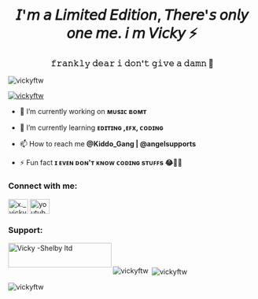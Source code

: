 <h1 align="center">𝘐'𝘮 𝘢 𝘓𝘪𝘮𝘪𝘵𝘦𝘥 𝘌𝘥𝘪𝘵𝘪𝘰𝘯, 𝘛𝘩𝘦𝘳𝘦'𝘴 𝘰𝘯𝘭𝘺 𝘰𝘯𝘦 𝘮𝘦. 𝘪 𝘮 𝘝𝘪𝘤𝘬𝘺 ⚡️</h1>
<h3 align="center">𝚏𝚛𝚊𝚗𝚔𝚕𝚢 𝚍𝚎𝚊𝚛 𝚒 𝚍𝚘𝚗'𝚝 𝚐𝚒𝚟𝚎 𝚊 𝚍𝚊𝚖𝚗 🙂</h3>

<p align="left"> <img src="https://komarev.com/ghpvc/?username=vickyftw&label=Profile%20views&color=0e75b6&style=flat" alt="vickyftw" /> </p>

<p align="left"> <a href="https://github.com/ryo-ma/github-profile-trophy"><img src="https://github-profile-trophy.vercel.app/?username=vickyftw" alt="vickyftw" /></a> </p>

- 🔭 I’m currently working on **ᴍᴜsɪᴄ ʙᴏᴍᴛ**

- 🌱 I’m currently learning **ᴇᴅɪᴛɪɴɢ ,ᴇꜰx, ᴄᴏᴅɪɴɢ**

- 📫 How to reach me **@Kiddo_Gang | @angelsupports**

- ⚡ Fun fact **ɪ ᴇᴠᴇɴ ᴅᴏɴ'ᴛ ᴋɴᴏᴡ ᴄᴏᴅɪɴɢ sᴛᴜꜰꜰs 😂🌚✨**

<h3 align="left">Connect with me:</h3>
<p align="left">
<a href="https://instagram.com/x._vicky_jr_.x" target="blank"><img align="center" src="https://raw.githubusercontent.com/rahuldkjain/github-profile-readme-generator/master/src/images/icons/Social/instagram.svg" alt="x._vicky_jr_.x" height="30" width="40" /></a>
<a href="https://www.youtube.com/c/youtube vicky" target="blank"><img align="center" src="https://raw.githubusercontent.com/rahuldkjain/github-profile-readme-generator/master/src/images/icons/Social/youtube.svg" alt="youtube vicky" height="30" width="40" /></a>
</p>

<h3 align="left">Support:</h3>
<p><a href="https://www.buymeacoffee.com/Vicky -Shelby ltd"> <img align="left" src="https://cdn.buymeacoffee.com/buttons/v2/default-yellow.png" height="50" width="210" alt="Vicky -Shelby ltd" /></a></p><br><br>

<p><img align="left" src="https://github-readme-stats.vercel.app/api/top-langs?username=vickyftw&show_icons=true&locale=en&layout=compact" alt="vickyftw" /></p>

<p>&nbsp;<img align="center" src="https://github-readme-stats.vercel.app/api?username=vickyftw&show_icons=true&locale=en" alt="vickyftw" /></p>

<p><img align="center" src="https://github-readme-streak-stats.herokuapp.com/?user=vickyftw&" alt="vickyftw" /></p>
